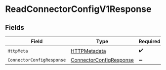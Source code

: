 # ReadConnectorConfigV1Response


## Fields

| Field                                                                         | Type                                                                          | Required                                                                      | Description                                                                   |
| ----------------------------------------------------------------------------- | ----------------------------------------------------------------------------- | ----------------------------------------------------------------------------- | ----------------------------------------------------------------------------- |
| `HttpMeta`                                                                    | [HTTPMetadata](../../Models/Components/HTTPMetadata.md)                       | :heavy_check_mark:                                                            | N/A                                                                           |
| `ConnectorConfigResponse`                                                     | [ConnectorConfigResponse](../../Models/Components/ConnectorConfigResponse.md) | :heavy_minus_sign:                                                            | OK                                                                            |